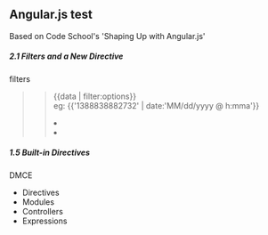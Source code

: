 ## Angular.js test

Based on Code School's 'Shaping Up with Angular.js'

##### 2.1 Filters and a New Directive

filters
  
>> {{data | filter:options}}  
>> eg: {{'1388838882732' | date:'MM/dd/yyyy @ h:mma'}}
>> <li ng-repeat="product in store.products | limitTo:3">
>> <li ng-repeat="product in store.products | orderBy:'-price'">

##### 1.5 Built-in Directives

DMCE
  - Directives
  - Modules
  - Controllers
  - Expressions
